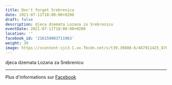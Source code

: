 ```yaml
---
title: Don't forget Srebrenica
date: 2021-07-11T18:00:00+0200
draft: false
description: djeca dzemata Lozana za Srebrenicu
eventDate: 2021-07-11T18:00:00+0200
location: ''
facebook_id: '216159003711963'
weight: 30
image: https://scontent-sjc3-1.xx.fbcdn.net/v/t39.30808-6/467911425_8702124949883247_8451066247417132989_n.jpg?_nc_cat=103&ccb=1-7&_nc_sid=9e60e4&_nc_ohc=J3wNHvhYAWEQ7kNvwEZqYEI&_nc_oc=Admk2P-jy-KrlMBzJxUVi4_iiasa_l2XBZvkLywPSgTeDhNlqbo7ATN03PN_uI4CBMs&_nc_zt=23&_nc_ht=scontent-sjc3-1.xx&edm=ABTKTjYEAAAA&_nc_gid=_R_TULD2EdwSnNZKfDPweg&oh=00_AfGecPFeeGRQZb5TUc9aVXfkFZqcdcdwwLTS68R6xsijGw&oe=68120219
---
```


djeca dzemata Lozana za Srebrenicu

---

Plus d'informations sur [Facebook](https://facebook.com/events/216159003711963)